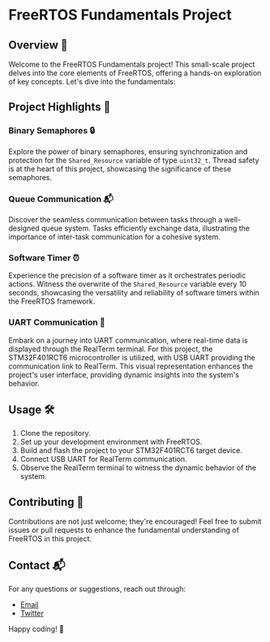 # FreeRTOS Fundamentals Project

## Overview 🚀

Welcome to the FreeRTOS Fundamentals project! This small-scale project delves into the core elements of FreeRTOS, offering a hands-on exploration of key concepts. Let's dive into the fundamentals:

## Project Highlights 🧾

### Binary Semaphores 🔒

Explore the power of binary semaphores, ensuring synchronization and protection for the `Shared_Resource` variable of type `uint32_t`. Thread safety is at the heart of this project, showcasing the significance of these semaphores.

### Queue Communication 📬

Discover the seamless communication between tasks through a well-designed queue system. Tasks efficiently exchange data, illustrating the importance of inter-task communication for a cohesive system.

### Software Timer ⏰

Experience the precision of a software timer as it orchestrates periodic actions. Witness the overwrite of the `Shared_Resource` variable every 10 seconds, showcasing the versatility and reliability of software timers within the FreeRTOS framework.

### UART Communication 📡

Embark on a journey into UART communication, where real-time data is displayed through the RealTerm terminal. For this project, the STM32F401RCT6 microcontroller is utilized, with USB UART providing the communication link to RealTerm. This visual representation enhances the project's user interface, providing dynamic insights into the system's behavior.

## Usage 🛠

1. Clone the repository.
2. Set up your development environment with FreeRTOS.
3. Build and flash the project to your STM32F401RCT6 target device.
4. Connect USB UART for RealTerm communication.
5. Observe the RealTerm terminal to witness the dynamic behavior of the system.

## Contributing 🤝

Contributions are not just welcome; they're encouraged! Feel free to submit issues or pull requests to enhance the fundamental understanding of FreeRTOS in this project.

## Contact 📬

For any questions or suggestions, reach out through:

- [Email](mailto:your.email@example.com)
- [Twitter](https://twitter.com/yourtwitterhandle)

Happy coding! 🚀
